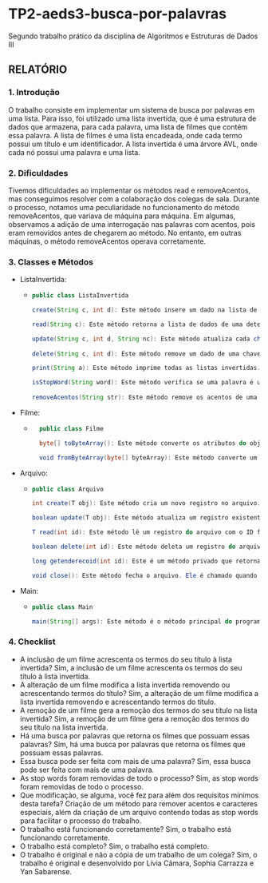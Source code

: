 # TP2-aeds3-busca-por-palavras
Segundo trabalho prático da disciplina de Algoritmos e Estruturas de Dados III

## RELATÓRIO ##

### 1. Introdução ###
    
O trabalho consiste em implementar um sistema de busca por palavras em uma lista. Para isso, foi utilizado uma lista invertida, que é uma estrutura de dados que armazena, para cada
palavra, uma lista de filmes que contém essa palavra. A lista de filmes é uma lista encadeada, onde cada termo possui um título e um identificador. A lista invertida é uma árvore AVL, onde cada nó possui uma palavra e uma lista.

### 2. Dificuldades ###  

Tivemos dificuldades ao implementar os métodos read e removeAcentos, mas conseguimos resolver com a colaboração dos colegas de sala. Durante o processo, notamos uma peculiaridade no funcionamento do método removeAcentos, que variava de máquina para máquina. Em algumas, observamos a adição de uma interrogação nas palavras com acentos, pois eram removidos antes de chegarem ao método. No entanto, em outras máquinas, o método removeAcentos operava corretamente.

### 3. Classes e Métodos ###  
- ListaInvertida:
  - ```java
    public class ListaInvertida
    
    create(String c, int d): Este método insere um dado na lista de uma chave de maneira não ordenada. Ele verifica se o dado já existe na lista da chave. Se existir, o método retorna falso. Se não existir, o método adiciona o dado à lista da chave.  
    
    read(String c): Este método retorna a lista de dados de uma determinada chave. Ele calcula a interseção dos conjuntos de dados correspondentes a cada palavra na chave e retorna o resultado.  
    
    update(String c, int d, String nc): Este método atualiza cada chave (cada palavra) de um dado com novas chaves. Ele deleta as chaves antigas e cria novas.
      
    delete(String c, int d): Este método remove um dado de uma chave, mas não apaga a chave nem os blocos. Ele verifica se o dado existe na lista da chave. Se existir, o método remove o dado da lista.  
    
    print(String a): Este método imprime todas as listas invertidas. Ele percorre todas as chaves e imprime a chave e sua lista.  
    
    isStopWord(String word): Este método verifica se uma palavra é uma "stop word", ou seja, uma palavra comum que geralmente é filtrada em uma busca. 
     
    removeAcentos(String str): Este método remove os acentos de uma string.
    
- Filme:
    - ```java
        public class Filme
      
        byte[] toByteArray(): Este método converte os atributos do objeto Filme em um array de bytes. 
      
        void fromByteArray(byte[] byteArray): Este método converte um array de bytes em um objeto Filme.
      
- Arquivo:
  - ```java
    public class Arquivo
    
    int create(T obj): Este método cria um novo registro no arquivo. Ele incrementa o último ID, define o ID do objeto, converte o objeto em um array de bytes e escreve no arquivo. Se houver espaço suficiente em um registro deletado, o novo registro é escrito lá. Caso contrário, é escrito no final do arquivo.
    
    boolean update(T obj): Este método atualiza um registro existente no arquivo. Se o novo tamanho do registro for maior que o antigo, ele procura por um espaço vazio suficiente para armazenar o novo registro. Se nenhum espaço vazio suficiente for encontrado, o novo registro é adicionado no final do arquivo. Se o novo tamanho for menor ou igual ao antigo, o registro é atualizado no mesmo local.
    
    T read(int id): Este método lê um registro do arquivo com o ID fornecido. Ele retorna o objeto correspondente ao registro, ou null se o registro não for encontrado.
    
    boolean delete(int id): Este método deleta um registro do arquivo com o ID fornecido. Ele retorna true se o registro foi deletado com sucesso, ou false se o registro não foi encontrado.
    
    long getenderecoid(int id): Este é um método privado que retorna o endereço de um registro com o ID fornecido. Ele retorna -1 se o registro não for encontrado.
    
    void close(): Este método fecha o arquivo. Ele é chamado quando o objeto Arquivo não é mais necessário.

- Main:
  - ```java
    public class Main
    
    main(String[] args): Este método é o método principal do programa, onde é feita a leitura dos arquivos de entrada e a execução das operações de inclusão, alteração, remoção e busca de filmess.

### 4. Checklist ###

- A inclusão de um filme acrescenta os termos do seu título à lista invertida? Sim, a inclusão de um filme acrescenta os termos do seu título à lista invertida.
- A alteração de um filme modifica a lista invertida removendo ou acrescentando termos do título? Sim, a alteração de um filme modifica a lista invertida removendo e acrescentando termos do título.
- A remoção de um filme gera a remoção dos termos do seu título na lista invertida? Sim, a remoção de um filme gera a remoção dos termos do seu título na lista invertida.
- Há uma busca por palavras que retorna os filmes que possuam essas palavras? Sim, há uma busca por palavras que retorna os filmes que possuam essas palavras.
- Essa busca pode ser feita com mais de uma palavra? Sim, essa busca pode ser feita com mais de uma palavra.
- As stop words foram removidas de todo o processo? Sim, as stop words foram removidas de todo o processo.
- Que modificação, se alguma, você fez para além dos requisitos mínimos desta tarefa? Criação de um método para remover acentos e caracteres especiais, além da criação de um arquivo contendo todas as stop words para facilitar o processo do trabalho.
- O trabalho está funcionando corretamente? Sim, o trabalho está funcionando corretamente.
- O trabalho está completo? Sim, o trabalho está completo.
- O trabalho é original e não a cópia de um trabalho de um colega? Sim, o trabalho é original e desenvolvido por Lívia Câmara, Sophia Carrazza e Yan Sabarense.
